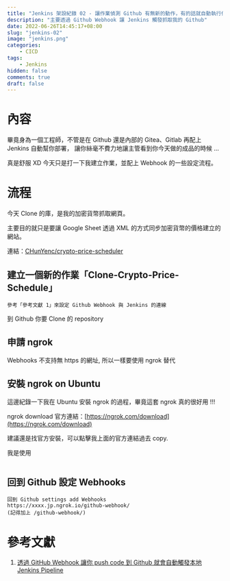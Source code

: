 ```yaml
---
title: "Jenkins 架設紀錄 02 - 讓作業偵測 Github 有無新的動作，有的話就自動執行作業"
description: "主要透過 Github Webhook 讓 Jenkins 觸發抓取我的 Github"
date: 2022-06-26T14:45:17+08:00
slug: "jenkins-02"
image: "jenkins.png"
categories:
    - CICD
tags:
    - Jenkins
hidden: false
comments: true
draft: false
---
```


# 內容

畢竟身為一個工程師，不管是在 Github 還是內部的 Gitea、Gitlab 再配上 Jenkins 自動幫你部署，
讓你絲毫不費力地讓主管看到你今天做的成品的時候 ...

真是舒服 XD
今天只是打一下我建立作業，並配上 Webhook 的一些設定流程。

# 流程

今天 Clone 的庫，是我的加密貨幣抓取網頁。

主要目的就只是要讓 Google Sheet 透過 XML 的方式同步加密貨幣的價格建立的網站。

連結：[CHunYenc/crypto-price-scheduler](https://github.com/CHunYenc/crypto-price-scheduler)

## 建立一個新的作業「Clone-Crypto-Price-Schedule」

```
參考「參考文獻 1」來設定 Github Webhook 與 Jenkins 的連線
```
到 Github 你要 Clone 的 repository

## 申請 ngrok

Webhooks 不支持無 https 的網址, 所以一樣要使用 ngrok 替代

## 安裝 ngrok on Ubuntu

這邊紀錄一下我在 Ubuntu 安裝 ngrok 的過程，畢竟這套 ngrok 真的很好用 !!!

ngrok download 官方連結：[https://ngrok.com/download](https://ngrok.com/download)

建議還是找官方安裝，可以點擊我上面的官方連結過去 copy.

我是使用
```

```

## 回到 Github 設定 Webhooks


```
回到 Github settings add Webhooks 
https://xxxx.jp.ngrok.io/github-webhook/
(記得加上 /github-webhook/)
```

# 參考文獻

1. [透過 GitHub Webhook 讓你 push code 到 Github 就會自動觸發本地 Jenkins Pipeline](https://zoejoyuliao.medium.com/%E9%80%8F%E9%81%8E-github-webhook-%E8%A7%B8%E7%99%BC%E6%9C%AC%E5%9C%B0-jenkins-pipeline-%E8%AE%93%E4%BD%A0-push-code-%E5%88%B0-github-%E5%B0%B1%E6%9C%83%E8%87%AA%E5%8B%95%E8%B7%91-ci-cd-7c4bd7a22446)